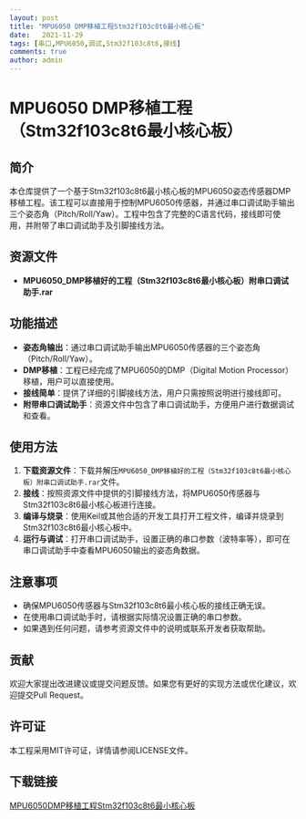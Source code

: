 ```yaml
---
layout: post
title: "MPU6050 DMP移植工程Stm32f103c8t6最小核心板"
date:   2021-11-29
tags: [串口,MPU6050,调试,Stm32f103c8t6,接线]
comments: true
author: admin
---
```

# MPU6050 DMP移植工程（Stm32f103c8t6最小核心板）

## 简介

本仓库提供了一个基于Stm32f103c8t6最小核心板的MPU6050姿态传感器DMP移植工程。该工程可以直接用于控制MPU6050传感器，并通过串口调试助手输出三个姿态角（Pitch/Roll/Yaw）。工程中包含了完整的C语言代码，接线即可使用，并附带了串口调试助手及引脚接线方法。

## 资源文件

- **MPU6050_DMP移植好的工程（Stm32f103c8t6最小核心板）附串口调试助手.rar**

## 功能描述

- **姿态角输出**：通过串口调试助手输出MPU6050传感器的三个姿态角（Pitch/Roll/Yaw）。
- **DMP移植**：工程已经完成了MPU6050的DMP（Digital Motion Processor）移植，用户可以直接使用。
- **接线简单**：提供了详细的引脚接线方法，用户只需按照说明进行接线即可。
- **附带串口调试助手**：资源文件中包含了串口调试助手，方便用户进行数据调试和查看。

## 使用方法

1. **下载资源文件**：下载并解压`MPU6050_DMP移植好的工程（Stm32f103c8t6最小核心板）附串口调试助手.rar`文件。
2. **接线**：按照资源文件中提供的引脚接线方法，将MPU6050传感器与Stm32f103c8t6最小核心板进行连接。
3. **编译与烧录**：使用Keil或其他合适的开发工具打开工程文件，编译并烧录到Stm32f103c8t6最小核心板中。
4. **运行与调试**：打开串口调试助手，设置正确的串口参数（波特率等），即可在串口调试助手中查看MPU6050输出的姿态角数据。

## 注意事项

- 确保MPU6050传感器与Stm32f103c8t6最小核心板的接线正确无误。
- 在使用串口调试助手时，请根据实际情况设置正确的串口参数。
- 如果遇到任何问题，请参考资源文件中的说明或联系开发者获取帮助。

## 贡献

欢迎大家提出改进建议或提交问题反馈。如果您有更好的实现方法或优化建议，欢迎提交Pull Request。

## 许可证

本工程采用MIT许可证，详情请参阅LICENSE文件。

## 下载链接

[MPU6050DMP移植工程Stm32f103c8t6最小核心板](https://pan.quark.cn/s/945edfdc6fa2)